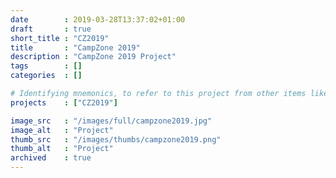 ```yaml
---
date        : 2019-03-28T13:37:02+01:00
draft       : true
short_title : "CZ2019"
title       : "CampZone 2019"
description : "CampZone 2019 Project"
tags        : []
categories  : []

# Identifying mnemonics, to refer to this project from other items like blogs, etc.
projects    : ["CZ2019"]

image_src   : "/images/full/campzone2019.jpg"
image_alt   : "Project"
thumb_src   : "/images/thumbs/campzone2019.png"
thumb_alt   : "Project"
archived    : true
---
```

